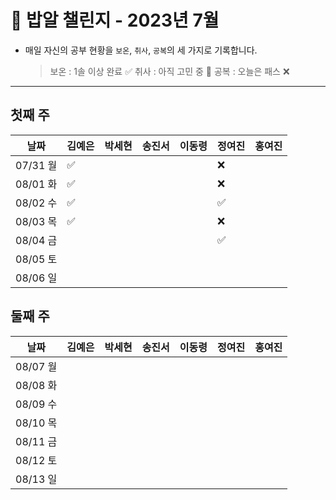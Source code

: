 # 🍚 밥알 챌린지 - 2023년 7월
- 매일 자신의 공부 현황을 `보온`, `취사`, `공복`의 세 가지로 기록합니다.
    
    > 보온 : 1솔 이상 완료 ✅
    취사 : 아직 고민 중 🤔
    공복 : 오늘은 패스 ❌
---

## 첫째 주

**날짜**|김예은|박세현|송진서|이동령|정여진|홍여진
---|---|---|---|---|---|---
07/31 월|✅ | | | |❌| |
08/01 화|✅ | | | |❌| |
08/02 수|✅ | | | |✅| |
08/03 목|✅ | | | |❌| |
08/04 금| | | | |✅| |
08/05 토| | | | | | |
08/06 일| | | | | | |


## 둘째 주

**날짜**|김예은|박세현|송진서|이동령|정여진|홍여진
---|---|---|---|---|---|---
08/07 월| | | | | | |
08/08 화| | | | | | |
08/09 수| | | | | | |
08/10 목| | | | | | |
08/11 금| | | | | | |
08/12 토| | | | | | |
08/13 일| | | | | | |
